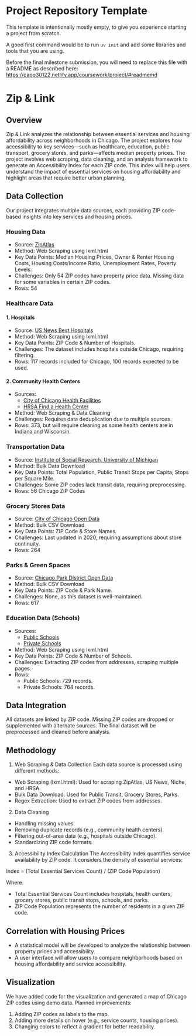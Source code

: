 # Project Repository Template

This template is intentionally mostly empty, to give you experience starting a project from scratch.

A good first command would be to run `uv init` and add some libraries and tools that you are using.

Before the final milestone submission, you will need to replace this file with a README as described here: https://capp30122.netlify.app/coursework/project/#readmemd


# Zip & Link

## Overview
Zip & Link analyzes the relationship between essential services and housing affordability across neighborhoods in Chicago. The project explores how accessibility to key services—such as healthcare, education, public transport, grocery stores, and parks—affects median property prices. The project involves web scraping, data cleaning, and an analysis framework to generate an Accessibility Index for each ZIP code. This index will help users understand the impact of essential services on housing affordability and highlight areas that require better urban planning.


## Data Collection
Our project integrates multiple data sources, each providing ZIP code-based insights into key services and housing prices.

### Housing Data
- Source: [ZipAtlas](https://zipatlas.com/us/il/chicago/zip-code-comparison/highest-property-prices.htm)
- Method: Web Scraping using lxml.html
- Key Data Points: Median Housing Prices, Owner & Renter Housing Costs, Housing Costs/Income Ratio, Unemployment Rates, Poverty Levels.
- Challenges: Only 54 ZIP codes have property price data. Missing data for some variables in certain ZIP codes.
- Rows: 54

### Healthcare Data
#### 1. Hospitals
- Source: [US News Best Hospitals](https://health.usnews.com/best-hospitals/area/chicago-il)
- Method: Web Scraping using lxml.html
- Key Data Points: ZIP Code & Number of Hospitals.
- Challenges: The dataset includes hospitals outside Chicago, requiring filtering.
- Rows: 117 records included for Chicago, 100 records expected to be used.

#### 2. Community Health Centers
- Sources: 
  - [City of Chicago Health Facilities](https://www.chicago.gov/content/dam/city/depts/cdph/policy_planning/PP_Web%20Health%20Care%20Facilities%20by%20Zip%20Code.pdf)
  - [HRSA Find a Health Center](https://findahealthcenter.hrsa.gov/?zip=Chicago%252C%2BIL%252C%2BUSA&radius=5&incrementalsearch=true)
- Method: Web Scraping & Data Cleaning
- Challenges: Requires data deduplication due to multiple sources.
- Rows: 373, but will require cleaning as some health centers are in Indiana and Wisconsin.

### Transportation Data
- Source: [Institute of Social Research, University of Michigan](https://archive.icpsr.umich.edu/view/studies/38605/data-documentation)
- Method: Bulk Data Download
- Key Data Points: Total Population, Public Transit Stops per Capita, Stops per Square Mile.
- Challenges: Some ZIP codes lack transit data, requiring preprocessing.
- Rows: 56 Chicago ZIP Codes

### Grocery Stores Data
- Source: [City of Chicago Open Data](https://data.cityofchicago.org/Health-Human-Services/Grocery-Store-Status-Map/rish-pa6g)
- Method: Bulk CSV Download
- Key Data Points: ZIP Code & Store Names.
- Challenges: Last updated in 2020, requiring assumptions about store continuity.
- Rows: 264

### Parks & Green Spaces
- Source: [Chicago Park District Open Data](https://data.cityofchicago.org/Parks-Recreation/Parks-Chicago-Park-District-Park-Boundaries-curren/ej32-qgdr)
- Method: Bulk CSV Download
- Key Data Points: ZIP Code & Park Name.
- Challenges: None, as this dataset is well-maintained.
- Rows: 617

### Education Data (Schools)
- Sources: 
  - [Public Schools](https://www.niche.com/k12/search/best-private-schools/t/chicago-cook-il/)
  - [Private Schools](https://www.niche.com/k12/search/best-private-schools/t/chicago-cook-il/)
- Method: Web Scraping using lxml.html
- Key Data Points: ZIP Code & Number of Schools.
- Challenges: Extracting ZIP codes from addresses, scraping multiple pages.
- Rows: 
  - Public Schools: 729 records.
  - Private Schools: 764 records.


## Data Integration
All datasets are linked by ZIP code. Missing ZIP codes are dropped or supplemented with alternate sources. The final dataset will be preprocessed and cleaned before analysis.


## Methodology
1. Web Scraping & Data Collection
Each data source is processed using different methods:

- Web Scraping (lxml.html): Used for scraping ZipAtlas, US News, Niche, and HRSA.
- Bulk Data Download: Used for Public Transit, Grocery Stores, Parks.
- Regex Extraction: Used to extract ZIP codes from addresses.

2. Data Cleaning
- Handling missing values.
- Removing duplicate records (e.g., community health centers).
- Filtering out-of-area data (e.g., hospitals outside Chicago).
- Standardizing ZIP code formats.

3. Accessibility Index Calculation
The Accessibility Index quantifies service availability by ZIP code. It considers the density of essential services:

Index = (Total Essential Services Count) / (ZIP Code Population)

Where:
- Total Essential Services Count includes hospitals, health centers, grocery stores, public transit stops, schools, and parks.
- ZIP Code Population represents the number of residents in a given ZIP code.


## Correlation with Housing Prices
- A statistical model will be developed to analyze the relationship between property prices and accessibility.
- A user interface will allow users to compare neighborhoods based on housing affordability and service accessibility.


## Visualization
We have added code for the visualization and generated a map of Chicago ZIP codes using demo data. Planned improvements:
1. Adding ZIP codes as labels to the map.
2. Adding more details on hover (e.g., service counts, housing prices).
3. Changing colors to reflect a gradient for better readability.

